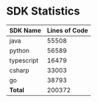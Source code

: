# SDK Statistics

| SDK Name | Lines of Code |
| -------- | ------------- |
| java | 55508 |
| python | 56589 |
| typescript | 16479 |
| csharp | 33003 |
| go | 38793 |
| **Total** | 200372 |
